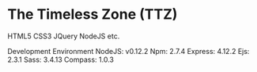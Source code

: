 # The Timeless Zone (TTZ)
HTML5 CSS3 JQuery NodeJS  etc.

Development Environment
	NodeJS: v0.12.2
	Npm: 2.7.4
	Express: 4.12.2
	Ejs: 2.3.1
	Sass: 3.4.13
	Compass: 1.0.3